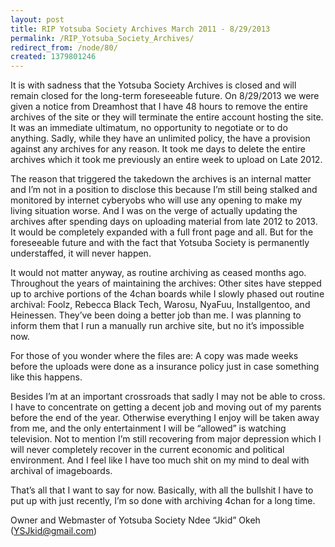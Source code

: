 ```yaml
---
layout: post
title: RIP Yotsuba Society Archives March 2011 - 8/29/2013
permalink: /RIP_Yotsuba_Society_Archives/
redirect_from: /node/80/
created: 1379801246
---
```

It is with sadness that the Yotsuba Society Archives is closed and will remain closed for the long-term foreseeable future. On 8/29/2013 we were given a notice from Dreamhost that I have 48 hours to remove the entire archives of the site or they will terminate the entire account hosting the site. It was an immediate ultimatum, no opportunity to negotiate or to do anything. Sadly, while they have an unlimited policy, the have a provision against any archives for any reason. It took me days to delete the entire archives which it took me previously an entire week to upload on Late 2012.

The reason that triggered the takedown the archives is an internal matter and I’m not in a position to disclose this because I’m still being stalked and monitored by internet cyberyobs who will use any opening to make my living situation worse.
And I was on the verge of actually updating the archives after spending days on uploading material from late 2012 to 2013. It would be completely expanded with a full front page and all. But for the foreseeable future and with the fact that Yotsuba Society is permanently understaffed, it will never happen.

It would not matter anyway, as routine archiving as ceased months ago. Throughout the years of maintaining the archives: Other sites have stepped up to archive portions of the 4chan boards while I slowly phased out routine archival: Foolz, Rebecca Black Tech, Warosu, NyaFuu, Installgentoo, and Heinessen. They’ve been doing a better job than me. I was planning to inform them that I run a manually run archive site, but no it’s impossible now.

For those of you wonder where the files are: A copy was made weeks before the uploads were done as a insurance policy just in case something like this happens.

Besides I’m at an important crossroads that sadly I may not be able to cross. I have to concentrate on getting a decent job and moving out of my parents before the end of the year. Otherwise everything I enjoy will be taken away from me, and the only entertainment I will be “allowed” is watching television. Not to mention I’m still recovering from major depression which I will never completely recover in the current economic and political environment. And I feel like I have too much shit on my mind to deal with archival of imageboards.

That’s all that I want to say for now. Basically, with all the bullshit I have to put up with just recently, I’m so done with archiving 4chan for a long time.

Owner and Webmaster of Yotsuba Society
Ndee “Jkid” Okeh (YSJkid@gmail.com)
